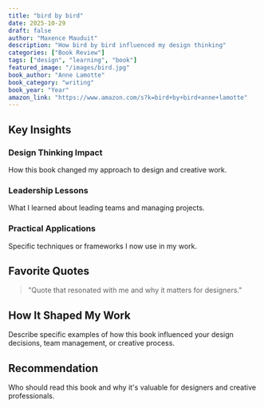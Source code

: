```yaml
---
title: "bird by bird"
date: 2025-10-29
draft: false
author: "Maxence Mauduit"
description: "How bird by bird influenced my design thinking"
categories: ["Book Review"]
tags: ["design", "learning", "book"]
featured_image: "/images/bird.jpg"
book_author: "Anne Lamotte"
book_category: "writing"
book_year: "Year"
amazon_link: "https://www.amazon.com/s?k=bird+by+bird+anne+lamotte"
---
```


 
## Key Insights

### Design Thinking Impact

How this book changed my approach to design and creative work.

### Leadership Lessons

What I learned about leading teams and managing projects.

### Practical Applications

Specific techniques or frameworks I now use in my work.

## Favorite Quotes

> "Quote that resonated with me and why it matters for designers."

## How It Shaped My Work

Describe specific examples of how this book influenced your design decisions, team management, or creative process.

## Recommendation

Who should read this book and why it's valuable for designers and creative professionals.
